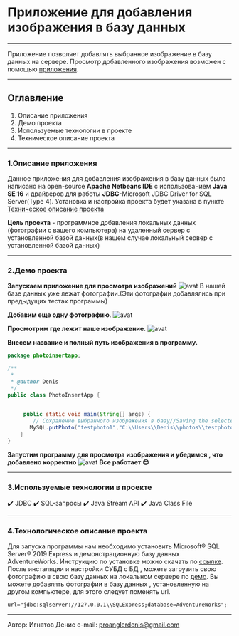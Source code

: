 # Приложение для добавления изображения в базу данных 
____
Приложение позволяет добавлять выбранное изображение в базу данных на сервере. Просмотр добавленного изображения возможен с помощью [приложения](https://github.com/Denis-spec989). 
___
## Оглавление
1. Описание приложения
2. Демо проекта
3. Используемые технологии в проекте
4. Техническое описание проекта
___
### 1.Описание приложения
Данное приложения для добавления изображения в базу данных было написано на open-source **Apache Netbeans IDE** с использованием **Java SE 16** и драйверов для работы **JDBC**-Microsoft JDBC Driver for SQL Server(Type 4). Установка и настройка проекта будет указана в пункте [Техническое описание проекта](#anchor)

**Цель проекта** - программное добавления локальных данных (фотографии с вашего компьютера) на удаленный сервер с установленной базой данных(в нашем случае локальный сервер с установленной базой данных) 
___
<a id="anchor"></a>
### 2.Демо проекта 
**Запускаем приложение для просмотра изображений**
![avat](./photos/1.jpg)
В нашей базе данных уже лежат фотографии.(Эти фотографии добавлялись при предыдущих тестах программы)

**Добавим еще одну фотографию**.
![avat](./photos/testphoto1.jpg)

**Просмотрим где лежит наше изображение**.
![avat](./photos/2.jpg)

**Внесем название и полный путь изображения в программу.**
```Java
package photoinsertapp;

/**
 *
 * @author Denis
 */
public class PhotoInsertApp {

  
     public static void main(String[] args) {
        // Сохранение выбранного изображения в базу//Saving the selected image to the demonstration data base on Microsoft SQL Server 2019 Express
       MySQL.putPhoto("testphoto1","C:\\Users\\Denis\\photos\\testphoto1.jpg");
    }
}
```
**Запустим программу для просмотра изображения и убедимся , что добавлено корректно**
![avat](./photos/4.jpg)
**Все работает :blush:**
___
### 3.Используемые технологии в проекте
:heavy_check_mark: JDBC
:heavy_check_mark: SQL-запросы
:heavy_check_mark: Java Stream API
:heavy_check_mark: Java Class File
___
### 4.Технологическое описание проекта
Для запуска программы нам необходимо установить Microsoft® SQL Server® 2019 Express и демонстрационную базу данных AdventureWorks. Инструкцию по установке можно скачать по [ссылке](https://drive.google.com/drive/folders/1nQEl9x66AHRCO1gxrRqVQUeVNUiVg4Q_?usp=sharing).
После инсталяции и настройки СУБД с БД , можете загрузить свою фотографию в свою базу данных на локальном сервере по [демо](#anchor).
Вы можете добавлять фотографии в базу данных , установленную на другом компьютере, для этого следует поменять url.
```
url="jdbc:sqlserver://127.0.0.1\\SQLExpress;database=AdventureWorks";
```
___
Автор: Игнатов Денис
e-mail: proanglerdenis@gmail.com

